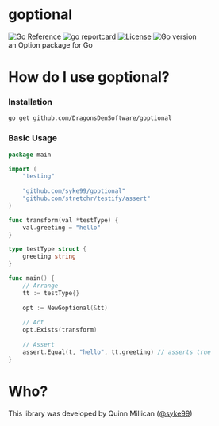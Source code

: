 # goptional
[![Go Reference](https://pkg.go.dev/badge/github.com/syke99/goptional.svg)](https://pkg.go.dev/github.com/syke99/goptional)
[![go reportcard](https://goreportcard.com/badge/github.com/syke99/goptional)](https://goreportcard.com/report/github.com/syke99/goptional)
[![License](https://img.shields.io/github/license/syke99/goptional)](https://github.com/syke99/goptional/blob/master/LICENSE)
![Go version](https://img.shields.io/github/go-mod/go-version/syke99/goptional)</br>
an Option package for Go

How do I use goptional?
====

### Installation

```
go get github.com/DragonsDenSoftware/goptional
```

### Basic Usage

```go
package main

import (
	"testing"
    
	"github.com/syke99/goptional"
	"github.com/stretchr/testify/assert"
)

func transform(val *testType) {
	val.greeting = "hello"
}

type testType struct {
	greeting string
}

func main() {
    // Arrange
    tt := testType{}
    
    opt := NewGoptional(&tt)
    
    // Act
    opt.Exists(transform)
    
    // Assert
    assert.Equal(t, "hello", tt.greeting) // asserts true
}
```

Who?
====

This library was developed by Quinn Millican ([@syke99](https://github.com/syke99))

